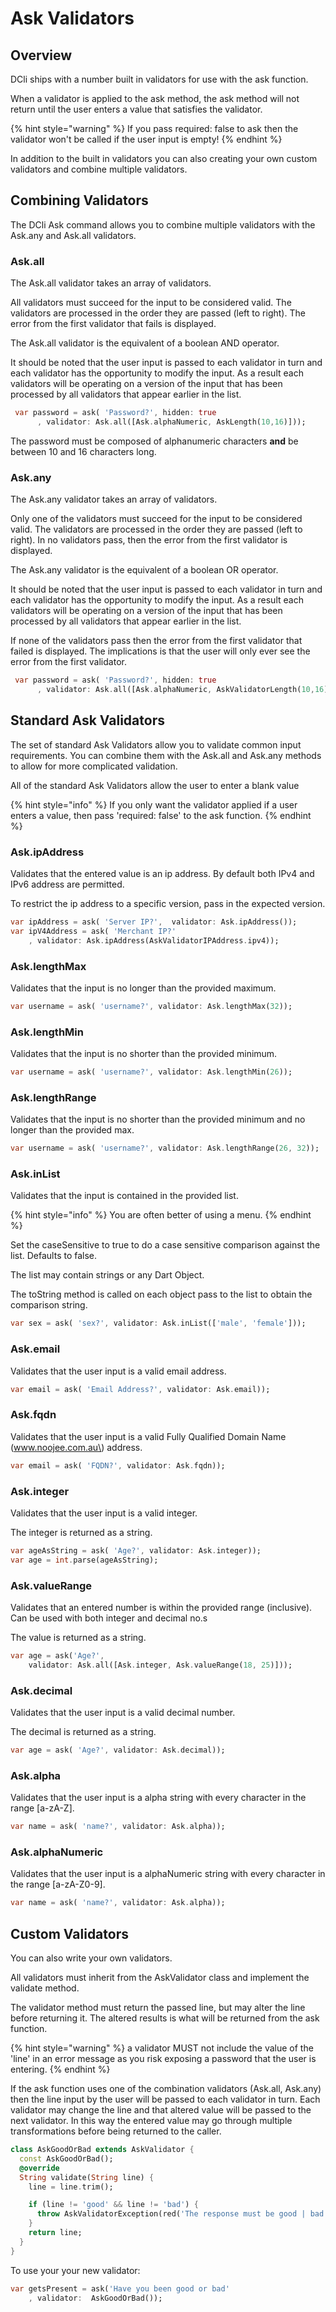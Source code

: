 # Ask Validators

## Overview

DCli ships with a number built in validators for use with the ask function.

When a validator is applied to the ask method, the ask method will not return until the user enters a value that satisfies the validator.

{% hint style="warning" %}
If you pass required: false to ask then the validator won't be called if the user input is empty!
{% endhint %}

In addition to the built in validators you can also creating your own custom validators and combine multiple validators.

## Combining Validators

The DCli Ask command allows you to combine multiple validators with the Ask.any and Ask.all validators.

### Ask.all

The Ask.all validator takes an array of validators.

All validators must succeed for the input to be considered valid. The validators are processed in the order they are passed \(left to right\). The error from the first validator that fails is displayed.

The Ask.all validator is the equivalent of a boolean AND operator.

It should be noted that the user input is passed to each validator in turn and each validator has the opportunity to modify the input. As a result each validators will be operating on a version of the input that has been processed by all validators that appear earlier in the list.

```dart
 var password = ask( 'Password?', hidden: true
      , validator: Ask.all([Ask.alphaNumeric, AskLength(10,16)]));
```

The password must be composed of alphanumeric characters **and** be between 10 and 16 characters long.

### Ask.any

The Ask.any validator takes an array of validators.

Only one of the validators must succeed for the input to be considered valid. The validators are processed in the order they are passed \(left to right\). In no validators pass, then the error from the first validator is displayed.

The Ask.any validator is the equivalent of a boolean OR operator.

It should be noted that the user input is passed to each validator in turn and each validator has the opportunity to modify the input. As a result each validators will be operating on a version of the input that has been processed by all validators that appear earlier in the list.

If none of the validators pass then the error from the first validator that failed is displayed. The implications is that the user will only ever see the error from the first validator.

```dart
 var password = ask( 'Password?', hidden: true
      , validator: Ask.all([Ask.alphaNumeric, AskValidatorLength(10,16)]));
```

## Standard Ask Validators

The set of standard Ask Validators allow you to validate common input requirements. You can combine them with the Ask.all and Ask.any methods to allow for more complicated validation.

All of the standard Ask Validators allow the user to enter a blank value

{% hint style="info" %}
If you only want the validator applied if a user enters a value, then pass 'required: false' to the ask function.
{% endhint %}

### Ask.ipAddress

Validates that the entered value is an ip address. By default both IPv4 and IPv6 address are permitted.

To restrict the ip address to a specific version, pass in the expected version.

```dart
var ipAddress = ask( 'Server IP?',  validator: Ask.ipAddress());
var ipV4Address = ask( 'Merchant IP?'
    , validator: Ask.ipAddress(AskValidatorIPAddress.ipv4));
```

### Ask.lengthMax

Validates that the input is no longer than the provided maximum.

```dart
var username = ask( 'username?', validator: Ask.lengthMax(32));
```

### Ask.lengthMin

Validates that the input is no shorter than the provided minimum.

```dart
var username = ask( 'username?', validator: Ask.lengthMin(26));
```

### Ask.lengthRange

Validates that the input is no shorter than the provided minimum and no longer than the provided max.

```dart
var username = ask( 'username?', validator: Ask.lengthRange(26, 32));
```

### Ask.inList

Validates that the input is contained in the provided list.

{% hint style="info" %}
You are often better of using a menu.
{% endhint %}

Set the caseSensitive to true to do a case sensitive comparison against the list. Defaults to false.

The list may contain strings or any Dart Object.

The toString method is called on each object pass to the list to obtain the comparison string.

```dart
var sex = ask( 'sex?', validator: Ask.inList(['male', 'female']));
```

### Ask.email

Validates that the user input is a valid email address.

```dart
var email = ask( 'Email Address?', validator: Ask.email));
```

### Ask.fqdn

Validates that the user input is a valid Fully Qualified Domain Name \(www.noojee.com.au\) address.

```dart
var email = ask( 'FQDN?', validator: Ask.fqdn));
```

### Ask.integer

Validates that the user input is a valid integer.

The integer is returned as a string. 

```dart
var ageAsString = ask( 'Age?', validator: Ask.integer));
var age = int.parse(ageAsString);
```

### Ask.valueRange

Validates that an entered number is within the provided range \(inclusive\). Can be used with both integer and decimal no.s

The value is returned as a string. 

```dart
var age = ask('Age?', 
    validator: Ask.all([Ask.integer, Ask.valueRange(18, 25)]));
```

### Ask.decimal

Validates that the user input is a valid decimal number.

The decimal is returned as a string. 

```dart
var age = ask( 'Age?', validator: Ask.decimal));
```

### Ask.alpha

Validates that the user input is a alpha string with every character in the range \[a-zA-Z\].

```dart
var name = ask( 'name?', validator: Ask.alpha));
```

### Ask.alphaNumeric

Validates that the user input is a alphaNumeric string with every character in the range \[a-zA-Z0-9\].

```dart
var name = ask( 'name?', validator: Ask.alpha));
```

## Custom Validators

You can also write your own validators.

All validators must inherit from the AskValidator class and implement the validate method.

The validator method must return the passed line, but may alter the line before returning it. The altered results is what will be returned from the ask function.

{% hint style="warning" %}
 a validator MUST not include the value of the 'line' in an error message as you risk exposing a password that the user is entering.
{% endhint %}

If the ask function uses one of the combination validators \(Ask.all, Ask.any\) then the line input by the user will be passed to each validator in turn. Each validator may change the line and that altered value will be passed to the next validator. In this way the entered value may go through multiple transformations before being returned to the caller.

```dart
class AskGoodOrBad extends AskValidator {
  const AskGoodOrBad();
  @override
  String validate(String line) {
    line = line.trim();

    if (line != 'good' && line != 'bad') {
      throw AskValidatorException(red('The response must be good | bad'));
    }
    return line;
  }
}
```

To use your your new validator:

```dart
var getsPresent = ask('Have you been good or bad'
    , validator:  AskGoodOrBad());
```

